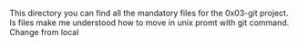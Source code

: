 
This directory you can find all the mandatory files for the 0x03-git project.
Is files make me understood how to move in unix promt with git command.
Change from local

